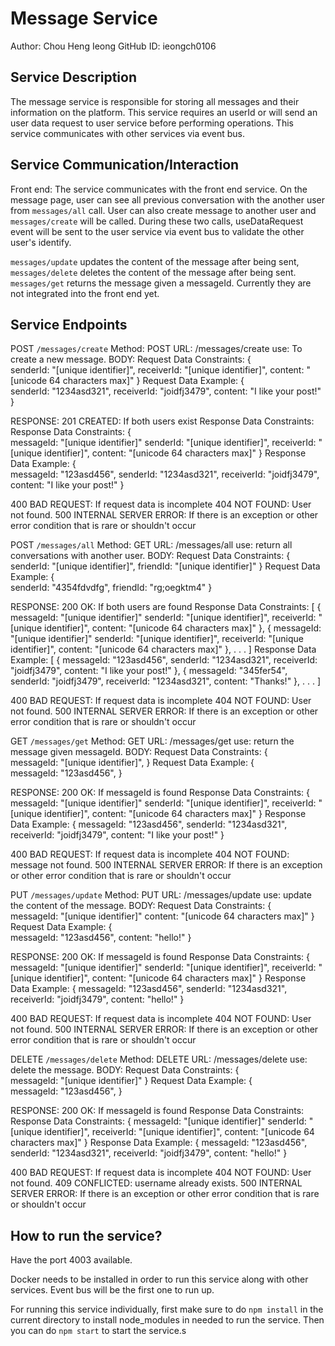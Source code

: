 # Message Service
Author: Chou Heng Ieong
GitHub ID: ieongch0106

## Service Description
The message service is responsible for storing all messages and their information on the platform. This service requires an userId or will send an user data request to user service before performing operations. This service communicates with other services via event bus.

## Service Communication/Interaction
Front end:
The service communicates with the front end service. On the message page, user can see all previous conversation with the another user from `messages/all` call. User can also create message to another user and `messages/create` will be called. During these two calls, useDataRequest event will be sent to the user service via event bus to validate the other user's identify.

`messages/update` updates the content of the message after being sent, `messages/delete` deletes the content of the message after being sent. `messages/get` returns the message given a messageId. Currently they are not integrated into the front end yet.

## Service Endpoints
POST `/messages/create`
Method: POST
URL: /messages/create
use: To create a new message.
BODY:
Request Data Constraints:
{ 	
    senderId: "[unique identifier]",
    receiverId: "[unique identifier]",
    content: "[unicode 64 characters max]"
}
Request Data Example:
{ 	
    senderId: "1234asd321",
    receiverId: "joidfj3479",
    content: "I like your post!"
}

RESPONSE:
201 CREATED: If both users exist Response Data Constraints:
Response Data Constraints:
{ 	
    messageId: "[unique identifier]"
    senderId: "[unique identifier]",
    receiverId: "[unique identifier]",
    content: "[unicode 64 characters max]"
}
Response Data Example:
{ 	
    messageId: "123asd456",
    senderId: "1234asd321",
    receiverId: "joidfj3479",
    content: "I like your post!"
}

400 BAD REQUEST: If request data is incomplete
404 NOT FOUND: User not found.
500 INTERNAL SERVER ERROR: If there is an exception or other error condition that is rare or shouldn't occur

POST `/messages/all`
Method: GET
URL: /messages/all
use: return all conversations with another user.
BODY:
Request Data Constraints:
{ 	
    senderId: "[unique identifier]",
    friendId: "[unique identifier]"
}
Request Data Example:
{ 	
    senderId: "4354fdvdfg",
    friendId: "rg;oegktm4"
}

RESPONSE:
200 OK: If both users are found
Response Data Constraints:
[
    {
        messageId: "[unique identifier]"
        senderId: "[unique identifier]",
        receiverId: "[unique identifier]",
        content: "[unicode 64 characters max]"
    },
    {
        messageId: "[unique identifier]"
        senderId: "[unique identifier]",
        receiverId: "[unique identifier]",
        content: "[unicode 64 characters max]"
    },
    .
    .
    .
]
Response Data Example:
[
    {
        messageId: "123asd456",
        senderId: "1234asd321",
        receiverId: "joidfj3479",
        content: "I like your post!"
    },
    {
        messageId: "345fer54",
        senderId: "joidfj3479",
        receiverId: "1234asd321",
        content: "Thanks!"
    },
    .
    .
    .
]

400 BAD REQUEST: If request data is incomplete
404 NOT FOUND: User not found.
500 INTERNAL SERVER ERROR: If there is an exception or other error condition that is rare or shouldn't occur

GET `/messages/get`
Method: GET
URL: /messages/get
use: return the message given messageId.
BODY:
Request Data Constraints:
{ 	
    messageId: "[unique identifier]",
}
Request Data Example:
{ 	
    messageId: "123asd456",
}

RESPONSE:
200 OK: If messageId is found
Response Data Constraints:
{
    messageId: "[unique identifier]"
    senderId: "[unique identifier]",
    receiverId: "[unique identifier]",
    content: "[unicode 64 characters max]"
}
Response Data Example:
{
    messageId: "123asd456",
    senderId: "1234asd321",
    receiverId: "joidfj3479",
    content: "I like your post!"
}

400 BAD REQUEST: If request data is incomplete
404 NOT FOUND: message not found.
500 INTERNAL SERVER ERROR: If there is an exception or other error condition that is rare or shouldn't occur

PUT `/messages/update`
Method: PUT
URL: /messages/update
use: update the content of the message.
BODY:
Request Data Constraints:
{ 	
    messageId: "[unique identifier]"
    content: "[unicode 64 characters max]"
}
Request Data Example:
{ 	
    messageId: "123asd456",
    content: "hello!"
}

RESPONSE:
200 OK: If messageId is found
Response Data Constraints:
{
    messageId: "[unique identifier]"
    senderId: "[unique identifier]",
    receiverId: "[unique identifier]",
    content: "[unicode 64 characters max]"
}
Response Data Example:
{
    messageId: "123asd456",
    senderId: "1234asd321",
    receiverId: "joidfj3479",
    content: "hello!"
}

400 BAD REQUEST: If request data is incomplete
404 NOT FOUND: User not found.
500 INTERNAL SERVER ERROR: If there is an exception or other error condition that is rare or shouldn't occur

DELETE `/messages/delete`
Method: DELETE
URL: /messages/delete
use: delete the message.
BODY:
Request Data Constraints:
{ 	
    messageId: "[unique identifier]"
}
Request Data Example:
{ 	
    messageId: "123asd456",
}

RESPONSE:
200 OK: If messageId is found
Response Data Constraints:
Response Data Constraints:
{
    messageId: "[unique identifier]"
    senderId: "[unique identifier]",
    receiverId: "[unique identifier]",
    content: "[unicode 64 characters max]"
}
Response Data Example:
{
    messageId: "123asd456",
    senderId: "1234asd321",
    receiverId: "joidfj3479",
    content: "hello!"
}

400 BAD REQUEST: If request data is incomplete
404 NOT FOUND: User not found.
409 CONFLICTED: username already exists.
500 INTERNAL SERVER ERROR: If there is an exception or other error condition that is rare or shouldn't occur


## How to run the service?
Have the port 4003 available.

Docker needs to be installed in order to run this service along with other services. Event bus will be the first one to run up.

For running this service individually, first make sure to do `npm install` in the current directory to install node_modules in needed to run the service. Then you can do `npm start` to start the service.s